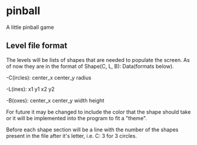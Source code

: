 # pinball
 A little pinball game




## Level file format
The levels will be lists of shapes that are needed to populate the screen. As of now they are in the format of Shape(C, L, B): Data(formats below).

-C(ircles): center_x center_y radius

-L(ines): x1 y1 x2 y2

-B(oxes): center_x center_y width height

For future it may be changed to include the color that the shape should take or it will be implemented into the program to fit a "theme".

Before each shape section will be a line with the number of the shapes present in the file after it's letter, i.e. C: 3 for 3 circles.